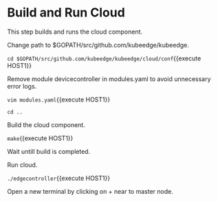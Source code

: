 # Build and Run Cloud 

This step builds and runs the cloud component.

Change path to $GOPATH/src/github.com/kubeedge/kubeedge.

`cd $GOPATH/src/github.com/kubeedge/kubeedge/cloud/conf`{{execute HOST1}}

Remove module devicecontroller in modules.yaml to avoid unnecessary error logs.

`vim modules.yaml`{{execute HOST1}}

`cd ..`

Build the cloud component.

`make`{{execute HOST1}}

Wait untill build is completed.

Run cloud.

`./edgecontroller`{{execute HOST1}}

Open a new terminal by clicking on + near to master node.